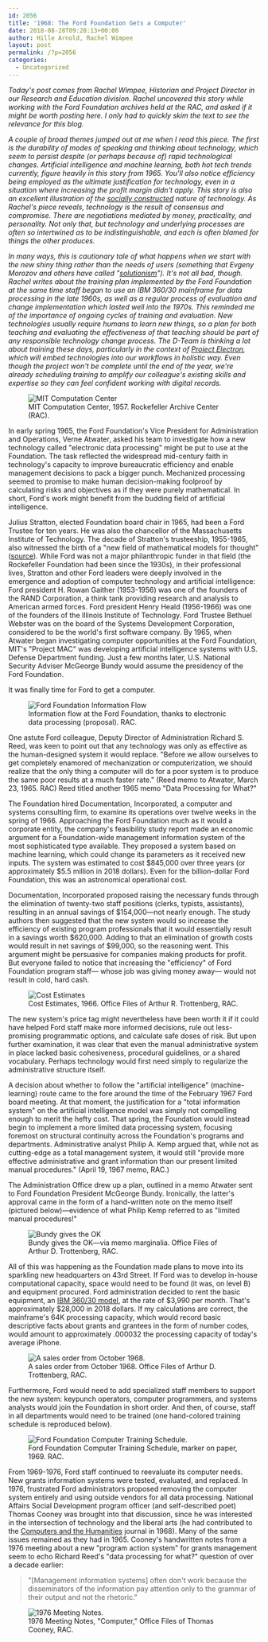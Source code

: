 ```yaml
---
id: 2056
title: '1968: The Ford Foundation Gets a Computer'
date: 2018-08-28T09:28:13+00:00
author: Hille Arnold, Rachel Wimpee
layout: post
permalink: /?p=2056
categories:
  - Uncategorized
---
```

_Today's post comes from Rachel Wimpee, Historian and Project Director in our Research and Education division. Rachel uncovered this story while working with the Ford Foundation archives held at the RAC, and asked if it might be worth posting here. I only had to quickly skim the text to see the relevance for this blog._

_A couple of broad themes jumped out at me when I read this piece. The first is the durability of modes of speaking and thinking about technology, which seem to persist despite (or perhaps because of) rapid technological changes. Artificial intelligence and machine learning, both hot tech trends currently, figure heavily in this story from 1965. You'll also notice efficiency being employed as the ultimate justification for technology, even in a situation where increasing the profit margin didn't apply. This story is also an excellent illustration of the [socially constructed](https://www.theatlantic.com/technology/archive/2014/03/amazing-structure-a-conversation-with-ursula-franklin/284349/) nature of technology. As Rachel's piece reveals, technology is the result of consensus and compromise. There are negotiations mediated by money, practicality, and personality. Not only that, but technology and underlying processes are often so intertwined as to be indistinguishable, and each is often blamed for things the other produces._

_In many ways, this is cautionary tale of what happens when we start with the new shiny thing rather than the needs of users (something that Evgeny Morozov and others have called "[solutionism](https://www.theguardian.com/technology/2013/mar/09/evgeny-morozov-technology-solutionism-interview)"). It's not all bad, though. Rachel writes about the training plan implemented by the Ford Foundation at the same time staff began to use an IBM 360/30 mainframe for data processing in the late 1960s, as well as a regular process of evaluation and change implementation which lasted well into the 1970s. This reminded me of the importance of ongoing cycles of training and evaluation. New technologies usually require humans to learn new things, so a plan for both teaching and evaluating the effectiveness of that teaching should be part of any responsible technology change process. The D-Team is thinking a lot about training these days, particularly in the context of [Project Electron](http://projectelectron.rockarch.org/), which will embed technologies into our workflows in holistic way. Even though the project won't be complete until the end of the year, we're already scheduling training to amplify our colleague's existing skills and expertise so they can feel confident working with digital records._

<!--more-->

<figure>
<img src="/wp-content/uploads/2018/08/image3.png" alt="MIT Computation Center">
<figcaption>MIT Computation Center, 1957. Rockefeller Archive Center (RAC).</figcaption>
</figure>

In early spring 1965, the Ford Foundation's Vice President for Administration and Operations, Verne Atwater, asked his team to investigate how a new technology called "electronic data processing" might be put to use at the Foundation. The task reflected the widespread mid-century faith in technology's capacity to improve bureaucratic efficiency and enable management decisions to pack a bigger punch. Mechanized processing seemed to promise to make human decision-making foolproof by calculating risks and objectives as if they were purely mathematical. In short, Ford's work might benefit from the budding field of artificial intelligence.

Julius Stratton, elected Foundation board chair in 1965, had been a Ford Trustee for ten years. He was also the chancellor of the Massachusetts Institute of Technology. The decade of Stratton's trusteeship, 1955-1965, also witnessed the birth of a "new field of mathematical models for thought" ([source](https://rockfound.rockarch.org/computer-science)). While Ford was not a major philanthropic funder in that field (the Rockefeller Foundation had been since the 1930s), in their professional lives, Stratton and other Ford leaders were deeply involved in the emergence and adoption of computer technology and artificial intelligence: Ford president H. Rowan Gaither (1953-1956) was one of the founders of the RAND Corporation, a think tank providing research and analysis to American armed forces. Ford president Henry Heald (1956-1966) was one of the founders of the Illinois Institute of Technology. Ford Trustee Bethuel Webster was on the board of the Systems Development Corporation, considered to be the world's first software company. By 1965, when Atwater began investigating computer opportunities at the Ford Foundation, MIT's "Project MAC" was developing artificial intelligence systems with U.S. Defense Department funding. Just a few months later, U.S. National Security Adviser McGeorge Bundy would assume the presidency of the Ford Foundation.

It was finally time for Ford to get a computer.

<figure>
<img src="/wp-content/uploads/2018/08/image8.png" alt="Ford Foundation Information Flow">
<figcaption>Information flow at the Ford Foundation, thanks to electronic data processing (proposal). RAC.</figcaption>
</figure>

One astute Ford colleague, Deputy Director of Administration Richard S. Reed, was keen to point out that any technology was only as effective as the human-designed system it would replace. "Before we allow ourselves to get completely enamored of mechanization or computerization, we should realize that the only thing a computer will do for a poor system is to produce the same poor results at a much faster rate." (Reed memo to Atwater, March 23, 1965. RAC) Reed titled another 1965 memo "Data Processing for What?"

The Foundation hired Documentation, Incorporated, a computer and systems consulting firm, to examine its operations over twelve weeks in the spring of 1966. Approaching the Ford Foundation much as it would a corporate entity, the company's feasibility study report made an economic argument for a Foundation-wide management information system of the most sophisticated type available. They proposed a system based on machine learning, which could change its parameters as it received new inputs. The system was estimated to cost $845,000 over three years (or approximately $5.5 million in 2018 dollars). Even for the billion-dollar Ford Foundation, this was an astronomical operational cost.

Documentation, Incorporated proposed raising the necessary funds through the elimination of twenty-two staff positions (clerks, typists, assistants), resulting in an annual savings of $154,000—not nearly enough. The study authors then suggested that the new system would so increase the efficiency of existing program professionals that it would essentially result in a savings worth $620,000. Adding to that an elimination of growth costs would result in net savings of $99,000, so the reasoning went. This argument might be persuasive for companies making products for profit. But everyone failed to notice that increasing the "efficiency" of Ford Foundation program staff— whose job was giving money away— would not result in cold, hard cash.

<figure>
<img src="/wp-content/uploads/2018/08/image1.png" alt="Cost Estimates">
<figcaption>Cost Estimates, 1966. Office Files of Arthur R. Trottenberg, RAC.</figcaption>
</figure>

The new system's price tag might nevertheless have been worth it if it could have helped Ford staff make more informed decisions, rule out less-promising programmatic options, and calculate safe doses of risk. But upon further examination, it was clear that even the manual administrative system in place lacked basic cohesiveness, procedural guidelines, or a shared vocabulary. Perhaps technology would first need simply to regularize the administrative structure itself.

A decision about whether to follow the "artificial intelligence" (machine-learning) route came to the fore around the time of the February 1967 Ford board meeting. At that moment, the justification for a "total information system" on the artificial intelligence model was simply not compelling enough to merit the hefty cost. That spring, the Foundation would instead begin to implement a more limited data processing system, focusing foremost on structural continuity across the Foundation's programs and departments. Administrative analyst Philip A. Kemp argued that, while not as cutting-edge as a total management system, it would still "provide more effective administrative and grant information than our present limited manual procedures." (April 19, 1967 memo, RAC.)

The Administration Office drew up a plan, outlined in a memo Atwater sent to Ford Foundation President McGeorge Bundy. Ironically, the latter's approval came in the form of a hand-written note on the memo itself (pictured below)—evidence of what Philip Kemp referred to as "limited manual procedures!"

<figure>
<img src="/wp-content/uploads/2018/08/image6.png" alt="Bundy gives the OK">
<figcaption>Bundy gives the OK—via memo marginalia. Office Files of Arthur D. Trottenberg, RAC.</figcaption>
</figure>

All of this was happening as the Foundation made plans to move into its sparkling new headquarters on 43rd Street. If Ford was to develop in-house computational capacity, space would need to be found (it was, on level B) and equipment procured. Ford administration decided to rent the basic equipment, an [IBM 360/30 model](http://www.computerhistory.org/revolution/mainframe-computers/7/161/570?position=0), at the rate of $3,990 per month. That's approximately $28,000 in 2018 dollars. If my calculations are correct, the mainframe's 64K processing capacity, which would record basic descriptive facts about grants and grantees in the form of number codes, would amount to approximately .000032 the processing capacity of today's average iPhone.

<figure>
<img src="/wp-content/uploads/2018/08/image7.png" alt="A sales order from October 1968.">
<figcaption>A sales order from October 1968. Office Files of Arthur D. Trottenberg, RAC.</figcaption>
</figure>

Furthermore, Ford would need to add specialized staff members to support the new system: keypunch operators, computer programmers, and systems analysts would join the Foundation in short order. And then, of course, staff in all departments would need to be trained (one hand-colored training schedule is reproduced below).

<figure>
<img src="/wp-content/uploads/2018/08/image5.png" alt="Ford Foundation Computer Training Schedule.">
<figcaption>Ford Foundation Computer Training Schedule, marker on paper, 1969. RAC.</figcaption>
</figure>

From 1969-1976, Ford staff continued to reevaluate its computer needs. New grants information systems were tested, evaluated, and replaced. In 1976, frustrated Ford administrators proposed removing the computer system entirely and using outside vendors for all data processing. National Affairs Social Development program officer (and self-described poet) Thomas Cooney was brought into that discussion, since he was interested in the intersection of technology and the liberal arts (he had contributed to the [Computers and the Humanities](http://www.jstor.org/stable/30199283) journal in 1968). Many of the same issues remained as they had in 1965. Cooney's handwritten notes from a 1976 meeting about a new "program action system" for grants management seem to echo Richard Reed's "data processing for what?" question of over a decade earlier:

> "[Management information systems] often don't work because the disseminators of the information pay attention only to the grammar of their output and not the rhetoric."

<figure>
<img src="/wp-content/uploads/2018/08/image4.png" alt="1976 Meeting Notes.">
<figcaption>1976 Meeting Notes, "Computer," Office Files of Thomas Cooney, RAC.</figcaption>
</figure>

